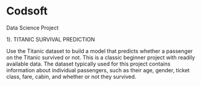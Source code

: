 # Codsoft
Data Science Project

1). TITANIC SURVIVAL PREDICTION

Use the Titanic dataset to build a model that predicts whether a
passenger on the Titanic survived or not. 
This is a classic beginner project with readily available data.
The dataset typically used for this project contains information
about individual passengers, such as their age, gender, ticket
class, fare, cabin, and whether or not they survived.
